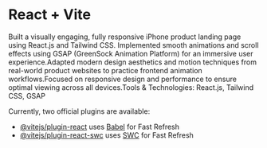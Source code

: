 # React + Vite

 Built a visually engaging, fully responsive iPhone product landing page using React.js and Tailwind CSS. Implemented smooth animations and scroll effects using GSAP (GreenSock   Animation Platform) for an immersive user experience.Adapted modern design aesthetics and motion techniques from real-world product websites to practice
frontend animation workflows.Focused on responsive design and performance to ensure optimal viewing across all devices.Tools & Technologies: React.js, Tailwind CSS, GSAP

Currently, two official plugins are available:

- [@vitejs/plugin-react](https://github.com/vitejs/vite-plugin-react/blob/main/packages/plugin-react/README.md) uses [Babel](https://babeljs.io/) for Fast Refresh
- [@vitejs/plugin-react-swc](https://github.com/vitejs/vite-plugin-react-swc) uses [SWC](https://swc.rs/) for Fast Refresh
